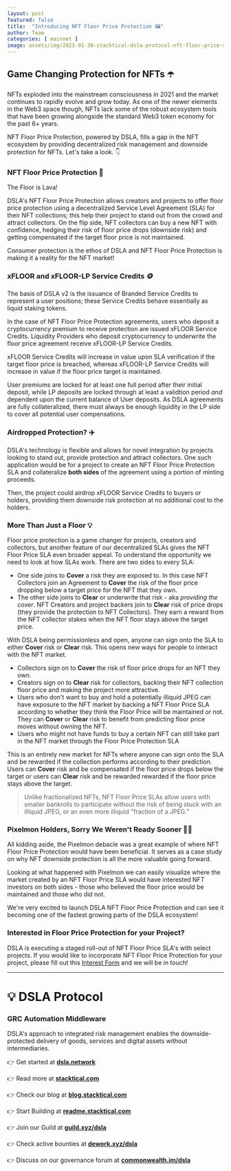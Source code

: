 ```yaml
---
layout: post
featured: false
title:  "Introducing NFT Floor Price Protection 🖼️"
author: Team
categories: [ mainnet ]
image: assets/img/2023-01-30-stacktical-dsla-protocol-nft-floor-price-sla-blockchain-cryptocurrency-fintech-legaltech-insurtech-itsm-slm-sla-defi-nft.jpg
---
```


## Game Changing Protection for NFTs ☂️

NFTs exploded into the mainstream consciousness in 2021 and the market continues to rapidly evolve and grow today. As one of the newer elements in the Web3 space though, NFTs lack some of the robust ecosystem tools that have been growing alongside the standard Web3 token economy for the past 6+ years.

NFT Floor Price Protection, powered by DSLA, fills a gap in the NFT ecosystem by providing decentralized risk management and downside protection for NFTs. Let's take a look. 👇

### NFT Floor Price Protection 🌋

The Floor is Lava!

DSLA's NFT Floor Price Protection allows creators and projects to offer floor price protection using a decentralized Service Level Agreement (SLA) for their NFT collections; this help their project to stand out from the crowd and attract collectors. On the flip side, NFT collectors can buy a new NFT with confidence, hedging their risk of floor price drops (downside risk) and getting compensated if the target floor price is not maintained.

Consumer protection is the ethos of DSLA and NFT Floor Price Protection is making it a reality for the NFT market!

### xFLOOR and xFLOOR-LP Service Credits 🪙

The basis of DSLA v2 is the issuance of Branded Service Credits to represent a user positions; these Service Credits behave essentially as liquid staking tokens.

In the case of NFT Floor Price Protection agreements, users who deposit a cryptocurrency premium to receive protection are issued xFLOOR Service Credits. Liquidity Providers who deposit cryptocurrency to underwrite the floor price agreement receive xFLOOR-LP Service Credits.

xFLOOR Service Credits will increase in value upon SLA verification if the target floor price is breached, whereas xFLOOR-LP Service Credits will increase in value if the floor price target is maintained.

User premiums are locked for at least one full period after their initial deposit, while LP deposits are locked through at least a validtion period *and* dependent upon the current balance of User deposits. As DSLA agreements are fully collateralized, there must always be enough liquidity in the LP side to cover all potential user compensations.

### Airdropped Protection? ✈️

DSLA's technology is flexible and allows for novel integration by projects looking to stand out, provide protection and attract collectors. One such application would be for a project to create an NFT Floor Price Protection SLA and collateralize **both sides** of the agreement using a portion of minting proceeds.

Then, the project could airdrop xFLOOR Service Credits to buyers or holders, providing them downside risk protection at no additional cost to the holders.

### More Than Just a Floor 💡

Floor price protection is a game changer for projects, creators and collectors, but another feature of our decentralized SLAs gives the NFT Floor Price SLA even broader appeal. To understand the opportunity we need to look at how SLAs work. There are two sides to every SLA:

* One side joins to **Cover** a risk they are exposed to. In this case NFT Collectors join an Agreement to **Cover** the risk of the floor price dropping below a target price for the NFT that they own.
* The other side joins to **Clear** or underwrite that risk - aka *providing the cover*. NFT Creators and project backers join to **Clear** risk of price drops (they provide the protection to NFT Collectors). They earn a reward from the NFT collector stakes when the NFT floor stays above the target price.

With DSLA being permissionless and open, anyone can sign onto the SLA to either **Cover** risk or **Clear** risk. This opens new ways for people to interact with the NFT market.

* Collectors sign on to **Cover** the risk of floor price drops for an NFT they own.
* Creators sign on to **Clear** risk for collectors, backing their NFT collection floor price and making the project more attractive.
* Users who don't want to buy and hold a potentially illiquid JPEG can have exposure to the NFT market by backing a NFT Floor Price SLA according to whether they think the Floor Price will be maintained or not. They can **Cover** or **Clear** risk to benefit from predicting floor price moves without owning the NFT.
* Users who might not have funds to buy a certain NFT can still take part in the NFT market through the Floor Price Protection SLA

This is an entirely new market for NFTs where anyone can sign onto the SLA and be rewarded if the collection performs according to their prediction. Users can **Cover** risk and be compensated if the floor price drops below the target or users can **Clear** risk and be rewarded rewarded if the floor price stays above the target.

> Unlike fractionalized NFTs, NFT Floor Price SLAs allow users with smaller bankrolls to participate without the risk of being stuck with an illiquid JPEG, or an even more illiquid "fraction of a JPEG."

### Pixelmon Holders, Sorry We Weren't Ready Sooner 👹😔

All kidding aside, the Pixelmon debacle was a great example of where NFT Floor Price Protection would have been beneficial. It serves as a case study on why NFT downside protection is all the more valuable going forward.

Looking at what happened with Pixelmon we can easily visualize where the market created by an NFT Floor Price SLA would have interested NFT investors on both sides - those who believed the floor price would be maintained and those who did not.

We're very excited to launch DSLA NFT Floor Price Protection and can see it becoming one of the fastest growing parts of the DSLA ecosystem!

### Interested in Floor Price Protection for your Project?

DSLA is executing a staged roll-out of NFT Floor Price SLA's with select projects. If you would like to incorporate NFT Floor Price Protection for your project, please fill out this [Interest Form](https://forms.gle/NajZbMxaWzEQW6re6) and we will be in touch!

---

# 💡 DSLA Protocol

### GRC Automation Middleware

DSLA's approach to integrated risk management enables the downside-protected delivery of goods, services and digital assets without intermediaries.

👉 Get started at **[dsla.network](https://dsla.network)** 

👉 Read more at [**stacktical.com**](https://stacktical.com)

👉 Check our blog at [**blog.stacktical.com**](https://blog.stacktical.com)

👉 Start Building at [**readme.stacktical.com**](https://readme.stacktical.com/developer-guide/)

👉 Join our Guild at [**guild.xyz/dsla**](https://guild.xyz/dsla)

👉 Check active bounties at [**dework.xyz/dsla**](https://dework.xyz/dsla)

👉 Discuss on our governance forum at [**commonwealth.im/dsla**](https://commonwealth.im/dsla)